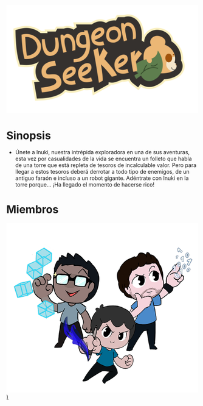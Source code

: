 ![](https://raw.githubusercontent.com/Dagris/Dungeon-Seeker/master/ConceptArt/wIKI%20IMAGES/Copia%20de%20Logo.png)




# Sinopsis

* Únete a Inuki, nuestra intrépida exploradora en una de sus aventuras, esta vez por casualidades de la vida se encuentra un folleto que habla de una torre que está repleta de tesoros de incalculable valor.
Pero para llegar a estos tesoros deberá derrotar a todo tipo de enemigos, de un antiguo faraón e incluso a un robot gigante. 
Adéntrate con Inuki en la torre porque… ¡Ha llegado el momento de hacerse rico!


# Miembros


[![](https://raw.githubusercontent.com/Dagris/Dungeon-Seeker/master/ConceptArt/wIKI%20IMAGES/quokka%20team12.png))](https://github.com/Dagris/Dungeon-Seeker/wiki/Miembros)
